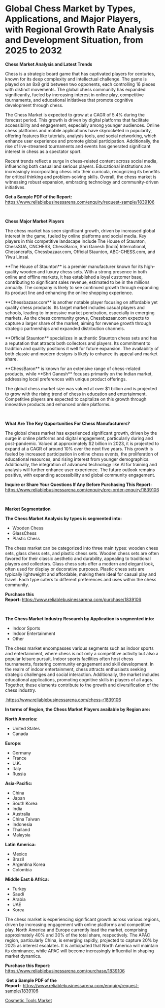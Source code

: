 <p><h1>Global Chess Market by Types, Applications, and Major Players, with Regional Growth Rate Analysis and Development Situation, from 2025 to 2032</h1></p><p><strong>Chess Market Analysis and Latest Trends</strong></p>
<p><p>Chess is a strategic board game that has captivated players for centuries, known for its deep complexity and intellectual challenge. The game is played on an 8x8 grid between two opponents, each controlling 16 pieces with distinct movements. The global chess community has expanded significantly, fueled by increasing interest in online play, competitive tournaments, and educational initiatives that promote cognitive development through chess.</p><p>The Chess Market is expected to grow at a CAGR of 5.4% during the forecast period. This growth is driven by digital platforms that facilitate accessibility and engagement, especially among younger audiences. Online chess platforms and mobile applications have skyrocketed in popularity, offering features like tutorials, analysis tools, and social networking, which enhance user experience and promote global participation. Additionally, the rise of live-streamed tournaments and events has generated significant interest in chess as a spectator sport. </p><p>Recent trends reflect a surge in chess-related content across social media, influencing both casual and serious players. Educational institutions are increasingly incorporating chess into their curricula, recognizing its benefits for critical thinking and problem-solving skills. Overall, the chess market is witnessing robust expansion, embracing technology and community-driven initiatives.</p></p>
<p><strong>Get a Sample PDF of the Report:&nbsp;</strong> <a href="https://www.reliablebusinessarena.com/enquiry/request-sample/1839106?utm_campaign=2337&utm_medium=2&utm_source=Github&utm_content=ia&utm_term=07022025&utm_id=chess">https://www.reliablebusinessarena.com/enquiry/request-sample/1839106</a></p>
<p>&nbsp;</p>
<p><strong>Chess Major Market Players</strong></p>
<p><p>The chess market has seen significant growth, driven by increased global interest in the game, fueled by online platforms and social media. Key players in this competitive landscape include The House of Staunton, ChessSUA, CNCHESS, ChessBaron, Shri Ganesh (India) International, Chessncrafts, Chessbazaar.com, Official Staunton, ABC-CHESS.com, and Yiwu Linsai.</p><p>**The House of Staunton** is a premier manufacturer known for its high-quality wooden and luxury chess sets. With a strong presence in both online and offline markets, it has established a loyal customer base, contributing to significant sales revenue, estimated to be in the millions annually. The company is likely to see continued growth through expanding its product line and enhancing the online shopping experience.</p><p>**Chessbazaar.com** is another notable player focusing on affordable yet quality chess products. Its target market includes casual players and schools, leading to impressive market penetration, especially in emerging markets. As the chess community grows, Chessbazaar.com expects to capture a larger share of the market, aiming for revenue growth through strategic partnerships and expanded distribution channels.</p><p>**Official Staunton** specializes in authentic Staunton chess sets and has a reputation that attracts both collectors and players. Its commitment to tradition and quality positions it well for future expansion. The availability of both classic and modern designs is likely to enhance its appeal and market share.</p><p>**ChessBaron** is known for an extensive range of chess-related products, while **Shri Ganesh** focuses primarily on the Indian market, addressing local preferences with unique product offerings.</p><p>The global chess market size was valued at over $1 billion and is projected to grow with the rising trend of chess in education and entertainment. Competitive players are expected to capitalize on this growth through innovative products and enhanced online platforms.</p></p>
<p>&nbsp;</p>
<p><strong>What Are The Key Opportunities For Chess Manufacturers?</strong></p>
<p><p>The global chess market has experienced significant growth, driven by the surge in online platforms and digital engagement, particularly during and post-pandemic. Valued at approximately $2 billion in 2023, it is projected to expand at a CAGR of around 10% over the next five years. This growth is fueled by increased participation in online chess events, the proliferation of educational resources, and rising interest from younger demographics. Additionally, the integration of advanced technology like AI for training and analysis will further enhance user experience. The future outlook remains positive, with expanding accessibility and global community engagement.</p></p>
<p><strong>Inquire or Share Your Questions If Any Before Purchasing This Report:</strong> <a href="https://www.reliablebusinessarena.com/enquiry/pre-order-enquiry/1839106?utm_campaign=2337&utm_medium=2&utm_source=Github&utm_content=ia&utm_term=07022025&utm_id=chess">https://www.reliablebusinessarena.com/enquiry/pre-order-enquiry/1839106</a></p>
<p>&nbsp;</p>
<p><strong>Market Segmentation</strong></p>
<p><strong>The Chess Market Analysis by types is segmented into:</strong></p>
<p><ul><li>Wooden Chess</li><li>GlassChess</li><li>Plastic Chess</li></ul></p>
<p><p>The chess market can be categorized into three main types: wooden chess sets, glass chess sets, and plastic chess sets. Wooden chess sets are often favored for their classic aesthetic and durability, appealing to traditional players and collectors. Glass chess sets offer a modern and elegant look, often used for display or decorative purposes. Plastic chess sets are typically lightweight and affordable, making them ideal for casual play and travel. Each type caters to different preferences and uses within the chess community.</p></p>
<p><strong>Purchase this Report:&nbsp;</strong><a href="https://www.reliablebusinessarena.com/purchase/1839106?utm_campaign=2337&utm_medium=2&utm_source=Github&utm_content=ia&utm_term=07022025&utm_id=chess">https://www.reliablebusinessarena.com/purchase/1839106</a></p>
<p>&nbsp;</p>
<p><strong>The Chess Market Industry Research by Application is segmented into:</strong></p>
<p><ul><li>Indoor Sports</li><li>Indoor Entertainment</li><li>Other</li></ul></p>
<p><p>The chess market encompasses various segments such as indoor sports and entertainment, where chess is not only a competitive activity but also a popular leisure pursuit. Indoor sports facilities often host chess tournaments, fostering community engagement and skill development. In the realm of indoor entertainment, chess attracts enthusiasts seeking strategic challenges and social interaction. Additionally, the market includes educational applications, promoting cognitive skills in players of all ages. Together, these elements contribute to the growth and diversification of the chess industry.</p></p>
<p><a href="https://www.reliablebusinessarena.com/chess-r1839106?utm_campaign=2337&utm_medium=2&utm_source=Github&utm_content=ia&utm_term=07022025&utm_id=chess">&nbsp;https://www.reliablebusinessarena.com/chess-r1839106</a></p>
<p><strong>In terms of Region, the Chess Market Players available by Region are:</strong></p>
<p>
    <p> <strong> North America: </strong>
        <ul>
            <li>United States</li>
            <li>Canada</li>
        </ul>
        </p> 
    <p> <strong> Europe: </strong>
        <ul>
            <li>Germany</li>
            <li>France</li>
            <li>U.K.</li>
            <li>Italy</li>
            <li>Russia</li>
        </ul>
        </p> 
    <p> <strong> Asia-Pacific: </strong>
        <ul>
            <li>China</li>
            <li>Japan</li>
            <li>South Korea</li>
            <li>India</li>
            <li>Australia</li>
            <li>China Taiwan</li>
            <li>Indonesia</li>
            <li>Thailand</li>
            <li>Malaysia</li>
        </ul>
        </p> 
    <p> <strong> Latin America: </strong>
        <ul>
            <li>Mexico</li>
            <li>Brazil</li>
            <li>Argentina Korea</li>
            <li>Colombia</li>
        </ul>
        </p> 
    <p> <strong> Middle East & Africa: </strong>
        <ul>
            <li>Turkey</li>
            <li>Saudi</li>
            <li>Arabia</li>
            <li>UAE</li>
            <li>Korea</li>
        </ul>
    </p>
    </p>
<p><p>The chess market is experiencing significant growth across various regions, driven by increasing engagement with online platforms and competitive play. North America and Europe currently lead the market, comprising approximately 40% and 30% of the total share, respectively. The APAC region, particularly China, is emerging rapidly, projected to capture 20% by 2025 as interest escalates. It is anticipated that North America will maintain its dominance, while APAC will become increasingly influential in shaping market dynamics.</p></p>
<p><strong>Purchase this Report: </strong><a href="https://www.reliablebusinessarena.com/purchase/1839106?utm_campaign=2337&utm_medium=2&utm_source=Github&utm_content=ia&utm_term=07022025&utm_id=chess">https://www.reliablebusinessarena.com/purchase/1839106</a></p>
<p>&nbsp;<strong>Get a Sample PDF of the Report:&nbsp;&nbsp;</strong><a href="https://www.reliablebusinessarena.com/enquiry/request-sample/1839106?utm_campaign=2337&utm_medium=2&utm_source=Github&utm_content=ia&utm_term=07022025&utm_id=chess">https://www.reliablebusinessarena.com/enquiry/request-sample/1839106</a></p>
<p><strong></strong></p>
<p><p><a href="https://github.com/semiensamuel72378/Market-Research-Report-List-1/blob/main/cosmetic-tools-market.md?utm_campaign=2337&utm_medium=2&utm_source=Github&utm_content=ia&utm_term=07022025&utm_id=chess">Cosmetic Tools Market</a></p></p>